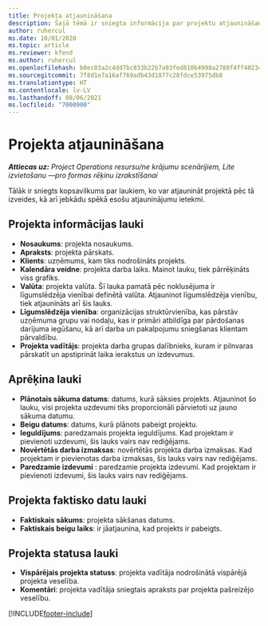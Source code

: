 ```yaml
---
title: Projekta atjaunināšana
description: Šajā tēmā ir sniegta informācija par projektu atjaunināšanu programmā Project Operations.
author: ruhercul
ms.date: 10/01/2020
ms.topic: article
ms.reviewer: kfend
ms.author: ruhercul
ms.openlocfilehash: b0ec03a2c4dd7bc833b22b7a93fed810b4998a2788f4ff40234e3dd163bd9eb6
ms.sourcegitcommit: 7f8d1e7a16af769adb43d1877c28fdce53975db8
ms.translationtype: HT
ms.contentlocale: lv-LV
ms.lasthandoff: 08/06/2021
ms.locfileid: "7000900"
---
```

# <a name="update-a-project"></a>Projekta atjaunināšana

_**Attiecas uz:** Project Operations resursu/ne krājumu scenārijiem, Lite izvietošanu —pro formas rēķinu izrakstīšanai_

Tālāk ir sniegts kopsavilkums par laukiem, ko var atjaunināt projektā pēc tā izveides, kā arī jebkādu spēkā esošu atjauninājumu ietekmi.

## <a name="project-detail-fields"></a>Projekta informācijas lauki

- **Nosaukums**: projekta nosaukums.
- **Apraksts**: projekta pārskats.
- **Klients**: uzņēmums, kam tiks nodrošināts projekts.
- **Kalendāra veidne**: projekta darba laiks. Mainot lauku, tiek pārrēķināts viss grafiks.
- **Valūta**: projekta valūta. Šī lauka pamatā pēc noklusējuma ir līgumslēdzēja vienībai definētā valūta. Atjauninot līgumslēdzēja vienību, tiek atjaunināts arī šis lauks.
- **Līgumslēdzēja vienība**: organizācijas struktūrvienība, kas pārstāv uzņēmuma grupu vai nodaļu, kas ir primāri atbildīga par pārdošanas darījuma iegūšanu, kā arī darba un pakalpojumu sniegšanas klientam pārvaldību. 
- **Projekta vadītājs**: projekta darba grupas dalībnieks, kuram ir pilnvaras pārskatīt un apstiprināt laika ierakstus un izdevumus.

## <a name="estimate-fields"></a>Aprēķina lauki

- **Plānotais sākuma datums**: datums, kurā sāksies projekts. Atjauninot šo lauku, visi projekta uzdevumi tiks proporcionāli pārvietoti uz jauno sākuma datumu.
- **Beigu datums**: datums, kurā plānots pabeigt projektu.
- **Ieguldījums**: paredzamais projekta ieguldījums. Kad projektam ir pievienoti uzdevumi, šis lauks vairs nav rediģējams.
- **Novērtētās darba izmaksas**: novērtētās projekta darba izmaksas. Kad projektam ir pievienotas darba izmaksas, šis lauks vairs nav rediģējams.
- **Paredzamie izdevumi** : paredzamie projekta izdevumi. Kad projektam ir pievienoti izdevumi, šis lauks vairs nav rediģējams.

## <a name="project-actual-fields"></a>Projekta faktisko datu lauki
- **Faktiskais sākums**: projekta sākšanas datums.
- **Faktiskais beigu laiks**: ir jāatjaunina, kad projekts ir pabeigts.

## <a name="project-status-fields"></a>Projekta statusa lauki

- **Vispārējais projekta statuss**: projekta vadītāja nodrošinātā vispārējā projekta veselība.
- **Komentāri**: projekta vadītāja sniegtais apraksts par projekta pašreizējo veselību.



[!INCLUDE[footer-include](../includes/footer-banner.md)]